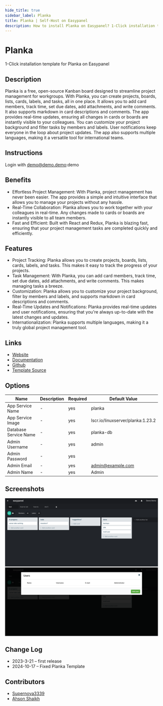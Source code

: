 ```yaml
---
hide_title: true
sidebar_label: Planka
title: Planka | Self-Host on Easypanel
description: How to install Planka on Easypanel? 1-Click installation template for Planka on Easypanel
---
```


<!-- generated -->

# Planka

1-Click installation template for Planka on Easypanel

## Description

Planka is a free, open-source Kanban board designed to streamline project management for workgroups. With Planka, you can create projects, boards, lists, cards, labels, and tasks, all in one place. It allows you to add card members, track time, set due dates, add attachments, and write comments. It also supports markdown in card descriptions and comments. The app provides real-time updates, ensuring all changes in cards or boards are instantly visible to your colleagues. You can customize your project background and filter tasks by members and labels. User notifications keep everyone in the loop about project updates. The app also supports multiple languages, making it a versatile tool for international teams.

## Instructions

Login with demo@demo.demo:demo

## Benefits

- Effortless Project Management: With Planka, project management has never been easier. The app provides a simple and intuitive interface that allows you to manage your projects without any hassle.
- Real-Time Collaboration: Planka allows you to work together with your colleagues in real-time. Any changes made to cards or boards are instantly visible to all team members.
- Fast and Efficient: Built with React and Redux, Planka is blazing fast, ensuring that your project management tasks are completed quickly and efficiently.

## Features

- Project Tracking: Planka allows you to create projects, boards, lists, cards, labels, and tasks. This makes it easy to track the progress of your projects.
- Task Management: With Planka, you can add card members, track time, set due dates, add attachments, and write comments. This makes managing tasks a breeze.
- Customization: Planka allows you to customize your project background, filter by members and labels, and supports markdown in card descriptions and comments.
- Real-Time Updates and Notifications: Planka provides real-time updates and user notifications, ensuring that you're always up-to-date with the latest changes and updates.
- Internationalization: Planka supports multiple languages, making it a truly global project management tool.

## Links

- [Website](https://planka.app)
- [Documentation](https://docs.planka.cloud)
- [Github](https://github.com/plankanban/planka)
- [Template Source](https://github.com/easypanel-io/templates/tree/main/templates/planka)

## Options

Name | Description | Required | Default Value
-|-|-|-
App Service Name | - | yes | planka
App Service Image | - | yes | lscr.io/linuxserver/planka:1.23.2
Database Service Name | - | yes | planka-db
Admin Username | - | yes | admin
Admin Password | - | yes | 
Admin Email | - | yes | admin@example.com
Admin Name | - | yes | Admin

## Screenshots

![Planka Screenshot](./assets/screenshot1.png)
![Planka Screenshot](./assets/screenshot2.png)

## Change Log

- 2023-3-21 – first release
- 2024-10-17 – Fixed Planka Template

## Contributors

- [Supernova3339](https://github.com/Supernova3339)
- [Ahson Shaikh](https://github.com/Ahson-Shaikh)
